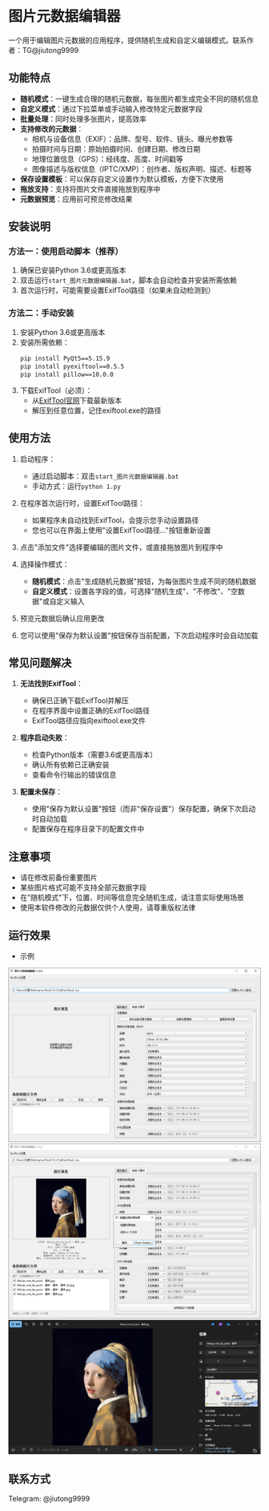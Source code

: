 # 图片元数据编辑器

一个用于编辑图片元数据的应用程序，提供随机生成和自定义编辑模式。联系作者：TG@jiutong9999

## 功能特点

- **随机模式**：一键生成合理的随机元数据，每张图片都生成完全不同的随机信息
- **自定义模式**：通过下拉菜单或手动输入修改特定元数据字段
- **批量处理**：同时处理多张图片，提高效率
- **支持修改的元数据**：
  - 相机与设备信息（EXIF）：品牌、型号、软件、镜头、曝光参数等
  - 拍摄时间与日期：原始拍摄时间、创建日期、修改日期
  - 地理位置信息（GPS）：经纬度、高度、时间戳等
  - 图像描述与版权信息（IPTC/XMP）：创作者、版权声明、描述、标题等
- **保存设置模板**：可以保存自定义设置作为默认模板，方便下次使用
- **拖放支持**：支持将图片文件直接拖放到程序中
- **元数据预览**：应用前可预览修改结果

## 安装说明

### 方法一：使用启动脚本（推荐）
1. 确保已安装Python 3.6或更高版本
2. 双击运行`start_图片元数据编辑器.bat`，脚本会自动检查并安装所需依赖
3. 首次运行时，可能需要设置ExifTool路径（如果未自动检测到）

### 方法二：手动安装
1. 安装Python 3.6或更高版本
2. 安装所需依赖：
   ```
   pip install PyQt5==5.15.9
   pip install pyexiftool==0.5.5
   pip install pillow==10.0.0
   ```
3. 下载ExifTool（必须）：
   - 从[ExifTool官网](https://exiftool.org/)下载最新版本
   - 解压到任意位置，记住exiftool.exe的路径

## 使用方法

1. 启动程序：
   - 通过启动脚本：双击`start_图片元数据编辑器.bat`
   - 手动方式：运行`python 1.py`
   
2. 在程序首次运行时，设置ExifTool路径：
   - 如果程序未自动找到ExifTool，会提示您手动设置路径
   - 您也可以在界面上使用"设置ExifTool路径..."按钮重新设置
   
3. 点击"添加文件"选择要编辑的图片文件，或直接拖放图片到程序中
4. 选择操作模式：
   - **随机模式**：点击"生成随机元数据"按钮，为每张图片生成不同的随机数据
   - **自定义模式**：设置各字段的值，可选择"随机生成"、"不修改"、"空数据"或自定义输入
5. 预览元数据后确认应用更改
6. 您可以使用"保存为默认设置"按钮保存当前配置，下次启动程序时会自动加载

## 常见问题解决

1. **无法找到ExifTool**：
   - 确保已正确下载ExifTool并解压
   - 在程序界面中设置正确的ExifTool路径
   - ExifTool路径应指向exiftool.exe文件

2. **程序启动失败**：
   - 检查Python版本（需要3.6或更高版本）
   - 确认所有依赖已正确安装
   - 查看命令行输出的错误信息

3. **配置未保存**：
   - 使用"保存为默认设置"按钮（而非"保存设置"）保存配置，确保下次启动时自动加载
   - 配置保存在程序目录下的配置文件中

## 注意事项

- 请在修改前备份重要图片
- 某些图片格式可能不支持全部元数据字段
- 在"随机模式"下，位置、时间等信息完全随机生成，请注意实际使用场景
- 使用本软件修改的元数据仅供个人使用，请尊重版权法律

 ## 运行效果
 - 示例
   
![图片描述](1.png) ![图片描述](2.png) ![图片描述](3.png)


## 联系方式

Telegram: @jiutong9999 
